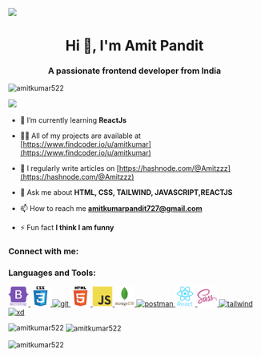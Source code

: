 
![](https://img.freepik.com/premium-vector/web-development-programming-laptop-smartphone_73903-163.jpg?w=996)
<h1 align="center">Hi 👋, I'm Amit Pandit</h1>
<h3 align="center">A passionate frontend developer from India</h3>

<p align="left"> <img src="https://komarev.com/ghpvc/?username=amitkumar522&label=Profile%20views&color=0e75b6&style=flat" alt="amitkumar522" /> </p>

![](https://cdn.dribbble.com/users/1162077/screenshots/3848914/programmer.gif)

- 🌱 I’m currently learning **ReactJs**

- 👨‍💻 All of my projects are available at [https://www.findcoder.io/u/amitkumar](https://www.findcoder.io/u/amitkumar)

- 📝 I regularly write articles on [https://hashnode.com/@Amitzzz](https://hashnode.com/@Amitzzz)

- 💬 Ask me about **HTML, CSS, TAILWIND, JAVASCRIPT,REACTJS**

- 📫 How to reach me **amitkumarpandit727@gmail.com**

- ⚡ Fun fact **I think I am funny**

<h3 align="left">Connect with me:</h3>
<p align="left">
</p>

<h3 align="left">Languages and Tools:</h3>
<p align="left"> <a href="https://getbootstrap.com" target="_blank" rel="noreferrer"> <img src="https://raw.githubusercontent.com/devicons/devicon/master/icons/bootstrap/bootstrap-plain-wordmark.svg" alt="bootstrap" width="40" height="40"/> </a> <a href="https://www.w3schools.com/css/" target="_blank" rel="noreferrer"> <img src="https://raw.githubusercontent.com/devicons/devicon/master/icons/css3/css3-original-wordmark.svg" alt="css3" width="40" height="40"/> </a> <a href="https://git-scm.com/" target="_blank" rel="noreferrer"> <img src="https://www.vectorlogo.zone/logos/git-scm/git-scm-icon.svg" alt="git" width="40" height="40"/> </a> <a href="https://www.w3.org/html/" target="_blank" rel="noreferrer"> <img src="https://raw.githubusercontent.com/devicons/devicon/master/icons/html5/html5-original-wordmark.svg" alt="html5" width="40" height="40"/> </a> <a href="https://developer.mozilla.org/en-US/docs/Web/JavaScript" target="_blank" rel="noreferrer"> <img src="https://raw.githubusercontent.com/devicons/devicon/master/icons/javascript/javascript-original.svg" alt="javascript" width="40" height="40"/> </a> <a href="https://www.mongodb.com/" target="_blank" rel="noreferrer"> <img src="https://raw.githubusercontent.com/devicons/devicon/master/icons/mongodb/mongodb-original-wordmark.svg" alt="mongodb" width="40" height="40"/> </a> <a href="https://postman.com" target="_blank" rel="noreferrer"> <img src="https://www.vectorlogo.zone/logos/getpostman/getpostman-icon.svg" alt="postman" width="40" height="40"/> </a> <a href="https://reactjs.org/" target="_blank" rel="noreferrer"> <img src="https://raw.githubusercontent.com/devicons/devicon/master/icons/react/react-original-wordmark.svg" alt="react" width="40" height="40"/> </a> <a href="https://sass-lang.com" target="_blank" rel="noreferrer"> <img src="https://raw.githubusercontent.com/devicons/devicon/master/icons/sass/sass-original.svg" alt="sass" width="40" height="40"/> </a> <a href="https://tailwindcss.com/" target="_blank" rel="noreferrer"> <img src="https://www.vectorlogo.zone/logos/tailwindcss/tailwindcss-icon.svg" alt="tailwind" width="40" height="40"/> </a> <a href="https://www.adobe.com/products/xd.html" target="_blank" rel="noreferrer"> <img src="https://cdn.worldvectorlogo.com/logos/adobe-xd.svg" alt="xd" width="40" height="40"/> </a> </p>

<p><img align="left" src="https://github-readme-stats.vercel.app/api/top-langs?username=amitkumar522&show_icons=true&locale=en&layout=compact" alt="amitkumar522" /></p>

<p>&nbsp;<img align="center" src="https://github-readme-stats.vercel.app/api?username=amitkumar522&show_icons=true&locale=en" alt="amitkumar522" /></p>

<p><img align="center" src="https://github-readme-streak-stats.herokuapp.com/?user=amitkumar522&" alt="amitkumar522" /></p>


